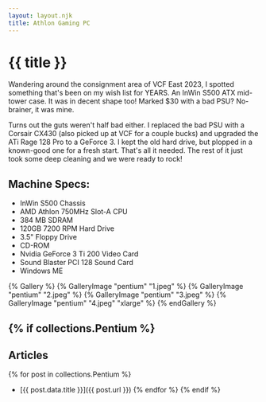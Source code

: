 ```yaml
---
layout: layout.njk
title: Athlon Gaming PC
---
```

# {{ title }}

Wandering around the consignment area of VCF East 2023, I spotted something that's been on my wish list for YEARS.
An InWin S500 ATX mid-tower case. It was in decent shape too! Marked $30 with a bad PSU? No-brainer, it was mine.

Turns out the guts weren't half bad either.
I replaced the bad PSU with a Corsair CX430 (also picked up at VCF for a couple bucks) and upgraded the ATi Rage 128 Pro to a GeForce 3.
I kept the old hard drive, but plopped in a known-good one for a fresh start. That's all it needed. The rest of it just took some deep cleaning and we were ready to rock!

## Machine Specs:
- InWin S500 Chassis
- AMD Athlon 750MHz Slot-A CPU
- 384 MB SDRAM
- 120GB 7200 RPM Hard Drive
- 3.5" Floppy Drive
- CD-ROM
- Nvidia GeForce 3 Ti 200 Video Card
- Sound Blaster PCI 128 Sound Card
- Windows ME

{% Gallery %}
	{% GalleryImage "pentium" "1.jpeg" %}
	{% GalleryImage "pentium" "2.jpeg" %}
	{% GalleryImage "pentium" "3.jpeg" %}
	{% GalleryImage "pentium" "4.jpeg" "xlarge" %}
{% endGallery %}

{% if collections.Pentium %}
---
## Articles
{% for post in collections.Pentium %}
- [{{ post.data.title }}]({{ post.url }})
{% endfor %}
{% endif %}